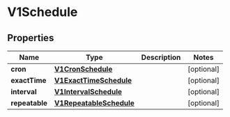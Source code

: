 

# V1Schedule

## Properties

Name | Type | Description | Notes
------------ | ------------- | ------------- | -------------
**cron** | [**V1CronSchedule**](V1CronSchedule.md) |  |  [optional]
**exactTime** | [**V1ExactTimeSchedule**](V1ExactTimeSchedule.md) |  |  [optional]
**interval** | [**V1IntervalSchedule**](V1IntervalSchedule.md) |  |  [optional]
**repeatable** | [**V1RepeatableSchedule**](V1RepeatableSchedule.md) |  |  [optional]



